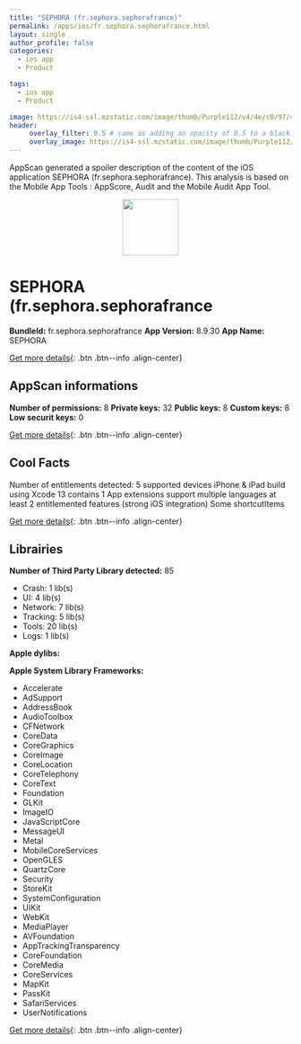 ```yaml
---
title: "SEPHORA (fr.sephora.sephorafrance)"
permalink: /apps/ios/fr.sephora.sephorafrance.html
layout: single
author_profile: false
categories: 
  - ios app 
  - Product 

tags: 
  - ios app 
  - Product 

image: https://is4-ssl.mzstatic.com/image/thumb/Purple112/v4/4e/c0/97/4ec09773-6b0b-bf77-580f-485d7bc1301c/AppIcon-1x_U007emarketing-0-0-0-7-0-0-85-220.png/512x512bb.jpg
header: 
     overlay_filter: 0.5 # same as adding an opacity of 0.5 to a black background
     overlay_image: https://is4-ssl.mzstatic.com/image/thumb/Purple112/v4/4e/c0/97/4ec09773-6b0b-bf77-580f-485d7bc1301c/AppIcon-1x_U007emarketing-0-0-0-7-0-0-85-220.png/512x512bb.jpg
---
```

AppScan generated a spoiler description of the content of the iOS application SEPHORA (fr.sephora.sephorafrance). This analysis is based on the Mobile App Tools : AppScore, Audit and the Mobile Audit App Tool.

  
  
<div style="text-align: center;"><img src="https://is4-ssl.mzstatic.com/image/thumb/Purple112/v4/4e/c0/97/4ec09773-6b0b-bf77-580f-485d7bc1301c/AppIcon-1x_U007emarketing-0-0-0-7-0-0-85-220.png/512x512bb.jpg" width="100" height="100"></div>  
  
# SEPHORA (fr.sephora.sephorafrance

**BundleId:** fr.sephora.sephorafrance
**App Version:** 8.9.30
**App Name:** SEPHORA


[Get more details](/pricing.html){: .btn .btn--info .align-center}  
  
## AppScan informations 

**Number of permissions:** 8
**Private keys:** 32
**Public keys:** 8
**Custom keys:** 8
**Low securit keys:** 0
  
[Get more details](/pricing.html){: .btn .btn--info .align-center}

## Cool Facts

Number of entitlements detected: 5
supported devices iPhone & iPad
build using Xcode 13
contains 1 App extensions
support multiple languages
at least 2 entitlemented features (strong iOS integration)
Some shortcutItems 
  
[Get more details](/pricing.html){: .btn .btn--info .align-center}

## Librairies 
**Number of Third Party Library detected:** 85
- Crash: 1 lib(s)
- UI: 4 lib(s)
- Network: 7 lib(s)
- Tracking: 5 lib(s)
- Tools: 20 lib(s)
- Logs: 1 lib(s)

**Apple dylibs:**


**Apple System Library Frameworks:**
- Accelerate
- AdSupport
- AddressBook
- AudioToolbox
- CFNetwork
- CoreData
- CoreGraphics
- CoreImage
- CoreLocation
- CoreTelephony
- CoreText
- Foundation
- GLKit
- ImageIO
- JavaScriptCore
- MessageUI
- Metal
- MobileCoreServices
- OpenGLES
- QuartzCore
- Security
- StoreKit
- SystemConfiguration
- UIKit
- WebKit
- MediaPlayer
- AVFoundation
- AppTrackingTransparency
- CoreFoundation
- CoreMedia
- CoreServices
- MapKit
- PassKit
- SafariServices
- UserNotifications


  
[Get more details](/pricing.html){: .btn .btn--info .align-center}

